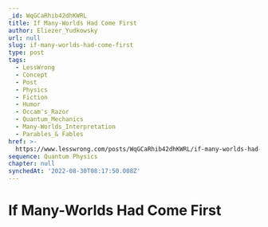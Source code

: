 ```yaml
---
_id: WqGCaRhib42dhKWRL
title: If Many-Worlds Had Come First
author: Eliezer_Yudkowsky
url: null
slug: if-many-worlds-had-come-first
type: post
tags:
  - LessWrong
  - Concept
  - Post
  - Physics
  - Fiction
  - Humor
  - Occam's_Razor
  - Quantum_Mechanics
  - Many-Worlds_Interpretation
  - Parables_& Fables
href: >-
  https://www.lesswrong.com/posts/WqGCaRhib42dhKWRL/if-many-worlds-had-come-first
sequence: Quantum Physics
chapter: null
synchedAt: '2022-08-30T08:17:50.008Z'
---
```

# If Many-Worlds Had Come First

